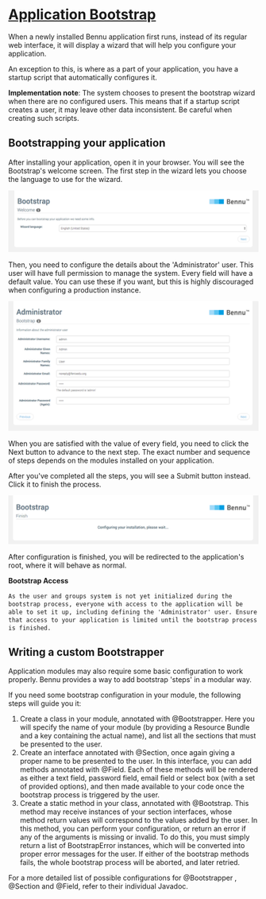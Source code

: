 # [Application Bootstrap](README.md)

When a newly installed Bennu application first runs, instead of its regular web interface, it will display a wizard that will help you configure your application.

An exception to this, is where as a part of your application, you have a startup script that automatically configures it.

**Implementation note**: The system chooses to present the bootstrap wizard when there are no configured users. This means that if a startup script creates a user, it may leave other data inconsistent. Be careful when creating such scripts.

## Bootstrapping your application

After installing your application, open it in your browser. You will see the Bootstrap's welcome screen. The first step in the wizard lets you choose the language to use for the wizard.

![](assets/1.png)

Then, you need to configure the details about the 'Administrator' user. This user will have full permission to manage the system. Every field will have a default value. You can use these if you want, but this is highly discouraged when configuring a production instance.

![](assets/2.png)

When you are satisfied with the value of every field, you need to click the Next button to advance to the next step. The exact number and sequence of steps depends on the modules installed on your application.

After you've completed all the steps, you will see a Submit button instead. Click it to finish the process.

![](assets/3.png)

After configuration is finished, you will be redirected to the application's root, where it will behave as normal.

**Bootstrap Access**
~~~
As the user and groups system is not yet initialized during the bootstrap process, everyone with access to the application will be able to set it up, including defining the 'Administrator' user. Ensure that access to your application is limited until the bootstrap process is finished.
~~~

## Writing a custom Bootstrapper
Application modules may also require some basic configuration to work properly. Bennu provides a way to add bootstrap 'steps' in a modular way.

If you need some bootstrap configuration in your module, the following steps will guide you it:

1. Create a class in your module, annotated with @Bootstrapper. Here you will specify the name of your module (by providing a Resource Bundle and a key containing the actual name), and list all the sections that must be presented to the user.
2. Create an interface annotated with @Section, once again giving a proper name to be presented to the user. In this interface, you can add methods annotated with @Field. Each of these methods will be rendered as either a text field, password field, email field or select box (with a set of provided options), and then made available to your code once the bootstrap process is triggered by the user.
3. Create a static method in your class, annotated with @Bootstrap. This method may receive instances of your section interfaces, whose method return values will correspond to the values added by the user. In this method, you can perform your configuration, or return an error if any of the arguments is missing or invalid. To do this, you must simply return a list of BootstrapError instances, which will be converted into proper error messages for the user. If either of the bootstrap methods fails, the whole bootstrap process will be aborted, and later retried.

For a more detailed list of possible configurations for @Bootstrapper , @Section and @Field, refer to their individual Javadoc.